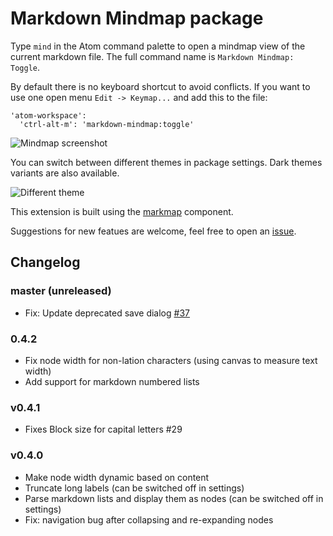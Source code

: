 # Markdown Mindmap package

Type `mind` in the Atom command palette to open a mindmap view of the current markdown file. The full command name is `Markdown Mindmap: Toggle`.

By default there is no keyboard shortcut to avoid conflicts. If you want to use one open menu `Edit -> Keymap...` and add this to the file:

```
'atom-workspace':
  'ctrl-alt-m': 'markdown-mindmap:toggle'
```

![Mindmap screenshot](https://github.com/dundalek/atom-markdown-mindmap/blob/master/screenshot.gif?raw=true)

You can switch between different themes in package settings. Dark themes variants are also available.

![Different theme](https://github.com/dundalek/atom-markdown-mindmap/blob/master/screenshot2.png?raw=true)

This extension is built using the [markmap](https://github.com/dundalek/markmap) component.

Suggestions for new featues are welcome, feel free to open an [issue](https://github.com/dundalek/atom-markdown-mindmap/issues).

## Changelog

### master (unreleased)

- Fix: Update deprecated save dialog [#37](https://github.com/dundalek/atom-markdown-mindmap/issues/37)

### 0.4.2

- Fix node width for non-lation characters (using canvas to measure text width)
- Add support for markdown numbered lists

### v0.4.1

- Fixes Block size for capital letters #29

### v0.4.0

- Make node width dynamic based on content
- Truncate long labels (can be switched off in settings)
- Parse markdown lists and display them as nodes (can be switched off in settings)
- Fix: navigation bug after collapsing and re-expanding nodes
